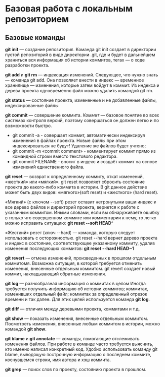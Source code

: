 # Базовая работа с локальным репозиторием
## Базовые команды
**git init** — создание репозитория.
Команда git init создает в директории пустой репозиторий в виде директории .git, где и будет в дальнейшем храниться вся информация об истории коммитов, тегах — о ходе разработки проекта.

__git add__ и **git rm** — индексация изменений.
Следующее, что нужно знать — команда git add. Она позволяет внести в индекс — временное хранилище — изменения, которые затем войдут в коммит. Из индекса и дерева проекта одновременно файл можно удалить командой git rm.

**git status** — состояние проекта, измененные и не добавленные файлы, индексированные файлы

**git commit** — совершение коммита.
*Коммит* — базовое понятие во всех системах контроля версий, поэтому совершаться он должен легко и по возможности быстро.
- git commit -a - совершает коммит, автоматически индексируя изменения в файлах проекта. Новые файлы при этом индексироваться не будут! Удаление же файлов будет учтено;
- git commit -m «commit comment» - комментирует коммит прямо из командной строки вместо текстового редактора.
- git commit FILENAME - вносит в индекс и создаёт коммит на основе изменений единственного файла.

**git reset** — возврат к определенному коммиту, откат изменений, «жесткий» или «мягкий». git reset позволяет сбросить состояние проекта до какого-либо коммита в истории. В git данное действие может быть двух видов: «мягкого»(soft reset) и «жесткого» (hard reset).

«Мягкий» (с ключом --soft) резет оставит нетронутыми ваши индекс и все дерево файлов и директорий проекта, вернется к работе с указанным коммитом. Иными словами, если вы обнаруживаете ошибку в только что совершенном коммите или комментарии к нему, то легко можно исправить ситуацию: **git reset --soft HEAD^**

«Жесткий» резет (ключ --hard) — команда, которую следует использовать с осторожностью. git reset --hard вернет дерево проекта и индекс в состояние, соответствующее указанному коммиту, удалив изменения последующих коммитов: **git reset --hard HEAD~1**

**git revert** — отмена изменений, произведенных в прошлом отдельным коммитомя. Возможна ситуация, в которой требуется отменить изменения, внесенные отдельным коммитом. git revert создает новый коммит, накладывающий обратные изменения.

**git log** — разнообразная информация о коммитах в целом
Иногда требуется получить информацию об истории коммитов; коммитах, изменивших отдельный файл; коммитах за определенный отрезок времени и так далее. Для этих целей используется команда **git log**.

**git diff** — отличия между деревьями проекта, коммитами и т.д.

**git show** — показать изменения, внесенные отдельным коммитом. Посмотреть изменения, внесенные любым коммитом в истории, можно командой **git show**.

**git blame** и **git annotate** — команды, помогающие отслеживать изменения файлов. При работе в команде часто требуется выяснить, кто именно написал конкретный код. Удобно использовать команду git blame, выводящую построчную информацию о последнем коммите, коснувшемся строки, имя автора и хэш коммита.

**git grep** — поиск слов по проекту, состоянию проекта в прошлом.
